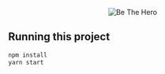 <p align="center">
  <img alt="Be The Hero" src="https://raw.githubusercontent.com/timarcosdias/be-the-hero-frontend/master/src/assets/img/logo.svg?sanitize=true">
</p>

## Running this project

```sh
npm install
yarn start
```